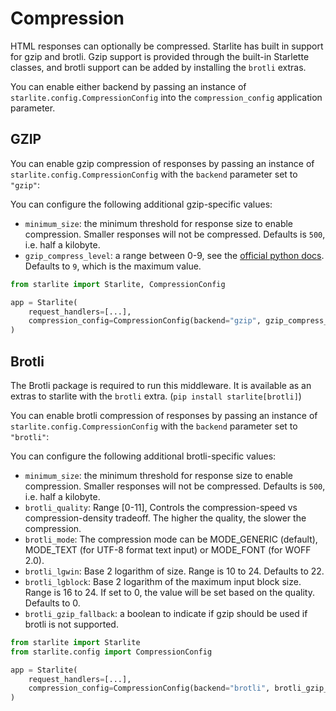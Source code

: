 # Compression

HTML responses can optionally be compressed. Starlite has built in support for gzip and brotli. Gzip support is provided through the built-in Starlette classes, and brotli support can be added by installing the `brotli` extras.

You can enable either backend by passing an instance of `starlite.config.CompressionConfig` into the `compression_config` application parameter.

## GZIP

You can enable gzip compression of responses by passing an instance of `starlite.config.CompressionConfig` with the `backend` parameter set to `"gzip"`:

You can configure the following additional gzip-specific values:

- `minimum_size`: the minimum threshold for response size to enable compression. Smaller responses will not be compressed. Defaults is `500`, i.e. half a kilobyte.
- `gzip_compress_level`: a range between 0-9, see the [official python docs](https://docs.python.org/3/library/gzip.html). Defaults to `9`, which is the maximum value.

```python
from starlite import Starlite, CompressionConfig

app = Starlite(
    request_handlers=[...],
    compression_config=CompressionConfig(backend="gzip", gzip_compress_level=9),
)
```

## Brotli

The Brotli package is required to run this middleware. It is available as an extras to starlite with the `brotli` extra. (`pip install starlite[brotli]`)

You can enable brotli compression of responses by passing an instance of `starlite.config.CompressionConfig` with the `backend` parameter set to `"brotli"`:

You can configure the following additional brotli-specific values:

- `minimum_size`: the minimum threshold for response size to enable compression. Smaller responses will not be compressed. Defaults is `500`, i.e. half a kilobyte.
- `brotli_quality`: Range [0-11], Controls the compression-speed vs compression-density tradeoff. The higher the quality, the slower the compression.
- `brotli_mode`: The compression mode can be MODE_GENERIC (default), MODE_TEXT (for UTF-8 format text input) or MODE_FONT (for WOFF 2.0).
- `brotli_lgwin`: Base 2 logarithm of size. Range is 10 to 24. Defaults to 22.
- `brotli_lgblock`: Base 2 logarithm of the maximum input block size. Range is 16 to 24. If set to 0, the value will be set based on the quality. Defaults to 0.
- `brotli_gzip_fallback`: a boolean to indicate if gzip should be used if brotli is not supported.

```python
from starlite import Starlite
from starlite.config import CompressionConfig

app = Starlite(
    request_handlers=[...],
    compression_config=CompressionConfig(backend="brotli", brotli_gzip_fallback=True),
)
```
